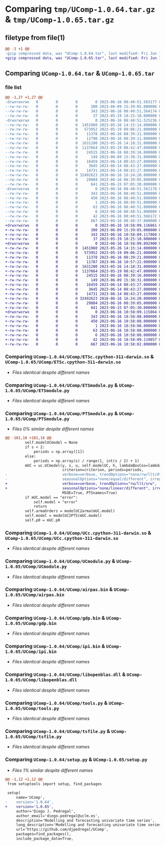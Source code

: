 # Comparing `tmp/UComp-1.0.64.tar.gz` & `tmp/UComp-1.0.65.tar.gz`

## filetype from file(1)

```diff
@@ -1 +1 @@
-gzip compressed data, was "UComp-1.0.64.tar", last modified: Fri Jun 16 08:40:51 2023, max compression
+gzip compressed data, was "UComp-1.0.65.tar", last modified: Fri Jun 16 10:58:09 2023, max compression
```

## Comparing `UComp-1.0.64.tar` & `UComp-1.0.65.tar`

### file list

```diff
@@ -1,27 +1,27 @@
-drwxrwxrwx   0        0        0        0 2023-06-16 08:40:51.563177 UComp-1.0.64/
--rw-rw-rw-   0        0        0      380 2023-06-09 15:39:05.000000 UComp-1.0.64/MANIFEST.in
--rw-rw-rw-   0        0        0      343 2023-06-16 08:40:51.564174 UComp-1.0.64/PKG-INFO
--rw-rw-rw-   0        0        0       37 2023-05-19 10:25:10.000000 UComp-1.0.64/README.md
-drwxrwxrwx   0        0        0        0 2023-06-16 08:40:51.525236 UComp-1.0.64/UComp/
--rw-rw-rw-   0        0        0  1451960 2023-05-26 14:15:14.000000 UComp-1.0.64/UComp/ETSc.cpython-311-darwin.so
--rw-rw-rw-   0        0        0   573952 2023-05-19 09:06:21.000000 UComp-1.0.64/UComp/ETSc.pyd
--rw-rw-rw-   0        0        0    11378 2023-06-16 08:39:21.000000 UComp-1.0.64/UComp/ETSmodule.py
--rw-rw-rw-   0        0        0    11790 2023-06-16 08:39:11.000000 UComp-1.0.64/UComp/PTSmodule.py
--rw-rw-rw-   0        0        0  1631200 2023-05-26 14:18:31.000000 UComp-1.0.64/UComp/UCc.cpython-311-darwin.so
--rw-rw-rw-   0        0        0  1137664 2023-05-19 08:42:47.000000 UComp-1.0.64/UComp/UCc.pyd
--rw-rw-rw-   0        0        0    24515 2023-06-16 08:39:16.000000 UComp-1.0.64/UComp/UCmodule.py
--rw-rw-rw-   0        0        0      149 2023-06-09 15:38:31.000000 UComp-1.0.64/UComp/__init__.py
--rw-rw-rw-   0        0        0    16459 2023-06-14 08:43:27.000000 UComp-1.0.64/UComp/airpas.bin
--rw-rw-rw-   0        0        0     3645 2023-06-14 08:43:27.000000 UComp-1.0.64/UComp/gdp.bin
--rw-rw-rw-   0        0        0    14731 2023-06-14 08:43:27.000000 UComp-1.0.64/UComp/ipi.bin
--rw-rw-rw-   0        0        0 32492623 2016-06-16 16:24:20.000000 UComp-1.0.64/UComp/libopenblas.dll
--rw-rw-rw-   0        0        0    29804 2023-06-16 08:39:05.000000 UComp-1.0.64/UComp/tools.py
--rw-rw-rw-   0        0        0      641 2023-06-15 07:05:30.000000 UComp-1.0.64/UComp/tsfile.py
-drwxrwxrwx   0        0        0        0 2023-06-16 08:40:51.562178 UComp-1.0.64/UComp.egg-info/
--rw-rw-rw-   0        0        0      343 2023-06-16 08:40:51.000000 UComp-1.0.64/UComp.egg-info/PKG-INFO
--rw-rw-rw-   0        0        0      450 2023-06-16 08:40:51.000000 UComp-1.0.64/UComp.egg-info/SOURCES.txt
--rw-rw-rw-   0        0        0        1 2023-06-16 08:40:51.000000 UComp-1.0.64/UComp.egg-info/dependency_links.txt
--rw-rw-rw-   0        0        0       63 2023-06-16 08:40:51.000000 UComp-1.0.64/UComp.egg-info/requires.txt
--rw-rw-rw-   0        0        0        6 2023-06-16 08:40:51.000000 UComp-1.0.64/UComp.egg-info/top_level.txt
--rw-rw-rw-   0        0        0       42 2023-06-16 08:40:51.566172 UComp-1.0.64/setup.cfg
--rw-rw-rw-   0        0        0      667 2023-06-16 08:40:37.000000 UComp-1.0.64/setup.py
+drwxrwxrwx   0        0        0        0 2023-06-16 10:58:09.116861 UComp-1.0.65/
+-rw-rw-rw-   0        0        0      380 2023-06-09 15:39:05.000000 UComp-1.0.65/MANIFEST.in
+-rw-rw-rw-   0        0        0      343 2023-06-16 10:58:09.117860 UComp-1.0.65/PKG-INFO
+-rw-rw-rw-   0        0        0       37 2023-05-19 10:25:10.000000 UComp-1.0.65/README.md
+drwxrwxrwx   0        0        0        0 2023-06-16 10:58:09.092900 UComp-1.0.65/UComp/
+-rw-rw-rw-   0        0        0  1451960 2023-05-26 14:15:14.000000 UComp-1.0.65/UComp/ETSc.cpython-311-darwin.so
+-rw-rw-rw-   0        0        0   573952 2023-05-19 09:06:21.000000 UComp-1.0.65/UComp/ETSc.pyd
+-rw-rw-rw-   0        0        0    11378 2023-06-16 08:39:21.000000 UComp-1.0.65/UComp/ETSmodule.py
+-rw-rw-rw-   0        0        0    11787 2023-06-16 10:57:22.000000 UComp-1.0.65/UComp/PTSmodule.py
+-rw-rw-rw-   0        0        0  1631200 2023-05-26 14:18:31.000000 UComp-1.0.65/UComp/UCc.cpython-311-darwin.so
+-rw-rw-rw-   0        0        0  1137664 2023-05-19 08:42:47.000000 UComp-1.0.65/UComp/UCc.pyd
+-rw-rw-rw-   0        0        0    24515 2023-06-16 08:39:16.000000 UComp-1.0.65/UComp/UCmodule.py
+-rw-rw-rw-   0        0        0      149 2023-06-09 15:38:31.000000 UComp-1.0.65/UComp/__init__.py
+-rw-rw-rw-   0        0        0    16459 2023-06-14 08:43:27.000000 UComp-1.0.65/UComp/airpas.bin
+-rw-rw-rw-   0        0        0     3645 2023-06-14 08:43:27.000000 UComp-1.0.65/UComp/gdp.bin
+-rw-rw-rw-   0        0        0    14731 2023-06-14 08:43:27.000000 UComp-1.0.65/UComp/ipi.bin
+-rw-rw-rw-   0        0        0 32492623 2016-06-16 16:24:20.000000 UComp-1.0.65/UComp/libopenblas.dll
+-rw-rw-rw-   0        0        0    29804 2023-06-16 08:39:05.000000 UComp-1.0.65/UComp/tools.py
+-rw-rw-rw-   0        0        0      641 2023-06-15 07:05:30.000000 UComp-1.0.65/UComp/tsfile.py
+drwxrwxrwx   0        0        0        0 2023-06-16 10:58:09.115864 UComp-1.0.65/UComp.egg-info/
+-rw-rw-rw-   0        0        0      343 2023-06-16 10:58:08.000000 UComp-1.0.65/UComp.egg-info/PKG-INFO
+-rw-rw-rw-   0        0        0      450 2023-06-16 10:58:08.000000 UComp-1.0.65/UComp.egg-info/SOURCES.txt
+-rw-rw-rw-   0        0        0        1 2023-06-16 10:58:08.000000 UComp-1.0.65/UComp.egg-info/dependency_links.txt
+-rw-rw-rw-   0        0        0       63 2023-06-16 10:58:08.000000 UComp-1.0.65/UComp.egg-info/requires.txt
+-rw-rw-rw-   0        0        0        6 2023-06-16 10:58:08.000000 UComp-1.0.65/UComp.egg-info/top_level.txt
+-rw-rw-rw-   0        0        0       42 2023-06-16 10:58:09.119857 UComp-1.0.65/setup.cfg
+-rw-rw-rw-   0        0        0      667 2023-06-16 10:58:02.000000 UComp-1.0.65/setup.py
```

### Comparing `UComp-1.0.64/UComp/ETSc.cpython-311-darwin.so` & `UComp-1.0.65/UComp/ETSc.cpython-311-darwin.so`

 * *Files identical despite different names*

### Comparing `UComp-1.0.64/UComp/ETSmodule.py` & `UComp-1.0.65/UComp/ETSmodule.py`

 * *Files identical despite different names*

### Comparing `UComp-1.0.64/UComp/PTSmodule.py` & `UComp-1.0.65/UComp/PTSmodule.py`

 * *Files 0% similar despite different names*

```diff
@@ -181,16 +181,16 @@
         self.modelUCmodel = None
         if s < 2:
             periods = np.array([1])
         else:
             periods = np.array(s) / range(1, int(s / 2) + 1)
         mUC = uc.UCmodel(y, s, u, self.modelUC, h, lambdaBoxCox=lambdaBoxCox,
                          criterion=criterion, periods=periods,
-                         verbose=verbose, trendOptions="none/rw/llt/dt",
-                         seasonalOptions="none/equal/different", irregularOptions="none/arma(0,0)",
+                         verbose=verbose, trendOptions="rw/llt/srw",
+                         seasonalOptions="none/linear/different", irregularOptions="none/arma(0,0)",
                          MSOE=True, PTSnames=True)
         if mUC.model == "error":
             self.model = "error"
             return
         self.armaOrders = modelUC2arma(mUC.model)
         self.model = modelUC2PTS(mUC.model)
         self.p0 = mUC.p0
```

### Comparing `UComp-1.0.64/UComp/UCc.cpython-311-darwin.so` & `UComp-1.0.65/UComp/UCc.cpython-311-darwin.so`

 * *Files identical despite different names*

### Comparing `UComp-1.0.64/UComp/UCmodule.py` & `UComp-1.0.65/UComp/UCmodule.py`

 * *Files identical despite different names*

### Comparing `UComp-1.0.64/UComp/airpas.bin` & `UComp-1.0.65/UComp/airpas.bin`

 * *Files identical despite different names*

### Comparing `UComp-1.0.64/UComp/gdp.bin` & `UComp-1.0.65/UComp/gdp.bin`

 * *Files identical despite different names*

### Comparing `UComp-1.0.64/UComp/ipi.bin` & `UComp-1.0.65/UComp/ipi.bin`

 * *Files identical despite different names*

### Comparing `UComp-1.0.64/UComp/libopenblas.dll` & `UComp-1.0.65/UComp/libopenblas.dll`

 * *Files identical despite different names*

### Comparing `UComp-1.0.64/UComp/tools.py` & `UComp-1.0.65/UComp/tools.py`

 * *Files identical despite different names*

### Comparing `UComp-1.0.64/UComp/tsfile.py` & `UComp-1.0.65/UComp/tsfile.py`

 * *Files identical despite different names*

### Comparing `UComp-1.0.64/setup.py` & `UComp-1.0.65/setup.py`

 * *Files 1% similar despite different names*

```diff
@@ -1,12 +1,12 @@
 from setuptools import setup, find_packages
 
 setup(
     name='UComp',
-    version='1.0.64',
+    version='1.0.65',
     author='Diego J. Pedregal',
     author_email='diego.pedregal@uclm.es',
     description='Modelling and forecasting univariate time series',
     long_description='Modelling and forecasting univariate time series',
     url='https://github.com/djpedregal/UComp',
     packages=find_packages(),
     include_package_data=True,
```


